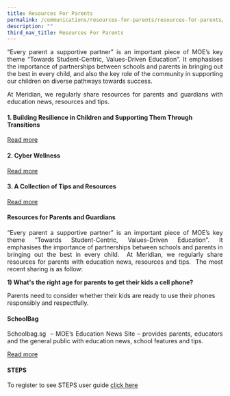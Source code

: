 ```yaml
---
title: Resources For Parents
permalink: /communications/resources-for-parents/resources-for-parents/
description: ""
third_nav_title: Resources For Parents
---
```

<p align = "justify">“Every parent a supportive partner” is an important piece of MOE’s key theme “Towards Student-Centric, Values-Driven Education”. It emphasises the importance of partnerships between schools and parents in bringing out the best in every child, and also the key role of the community in supporting our children on diverse pathways towards success.</p>

<p align = "justify">At Meridian, we regularly share resources for parents and guardians with education news, resources and tips.</p>


<h4>1. Building Resilience in Children and Supporting Them Through Transitions</h4><a href = "https://www.meridianpri.moe.edu.sg/communications/resources-for-parents/children-support/">Read more</a>

<h4>2. Cyber Wellness</h4>
<a href = "https://www.meridianpri.moe.edu.sg/communications/resources-for-parents/cyber-wellness/">Read more</a>

<h4>3. A Collection of Tips and Resources</h4>
<a href = "https://www.meridianpri.moe.edu.sg/communications/resources-for-parents/a-collection-of-tips-and-resources/">Read more</a>


#### Resources for Parents and Guardians 

<p align = "justify">“Every parent a supportive partner” is an important piece of MOE’s key theme “Towards Student-Centric, Values-Driven Education”. It emphasises the importance of partnerships between schools and parents in bringing out the best in every child.  At Meridian, we regularly share resources for parents with education news, resources and tips.  The most recent sharing is as follow:</p>

**1) What's the right age for parents to get their kids a cell phone?**

Parents need to consider whether their kids are ready to use their phones responsibly and respectfully.


#### SchoolBag

<p align = "justify">Schoolbag.sg  – MOE’s Education News Site – provides parents, educators and the general public with education news, school features and tips.</p>

<a href = "https://www.schoolbag.edu.sg/">Read more</a>

#### STEPS

To register to see STEPS user guide <a href = "/files/Communications/Resources%20for%20Parents/Annex%20C-%20Step%20By%20Step%20Guide%20for%20Internet%20Users.pdf">click here</a>